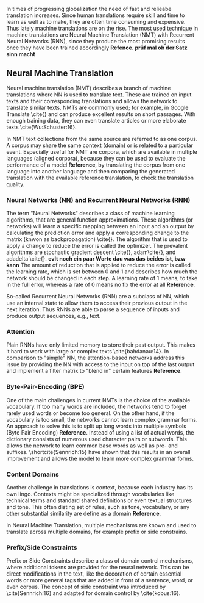 In times of progressing globalization the need of fast and relieabe translation increases. Since human translations require skill and time to learn as well as to make, they are often time consuming and expensive. Thus lately machine translations are on the rise.
The most used technique in machine translations are Neural Machine Translation (NMT) with Recurrent Neural Networks (RNN), since they produce the most promising results once they have been trained accordingly __Refence__. __prüf mal ob der Satz sinn macht__

## Neural Machine Translation
Neural machine translation (NMT) describes a branch of machine translations where NN is used to translate text.
These are trained on input texts and their corresponding translations and allows the network to translate similar texts.
NMTs are commonly used; for example, in Google Translate \cite{} and can produce excellent results on short passages.
With enough training data, they can even translate articles or more elaborate texts \cite{Wu:Schuster:16}.

In NMT text collections from the same source are referred to as one corpus.
A corpus may share the same context (domain) or is related to a particular event.
Especially useful for NMT are corpora, which are available in multiple languages (aligned corpora), because they can be used to evaluate the performance of a model __Reference__,  by translating the corpus from one language into another language and then comparing the generated translation with the available reference translation, to check the translation quality.

### Neural Networks (NN) and Recurrent Neural Networks (RNN)
The term "Neural Networks" describes a class of machine learning algorithms, that are general function approximations.
These algorithms (or networks) will learn a specific mapping between an input and an output by calculating the prediction error and apply a corresponding change to the matrix (knwon as backpropagation) \cite{}. 
The algorithm that is used to apply a change to reduce the error is called the optimizer.
The prevalent algorithms are stochastic gradient descent \cite{}, adam\cite{}, and adadelta \cite{}. __evlt noch ein paar Worte dau was das beides ist, bzw kann__
The amount of reduction that is applied to reduce the error is called the learning rate, which is set between 0 and 1 and describes how much the network should be changed in each step.
A learning rate of 1 means, to take in the full error, whereas a rate of 0 means no fix the error at all __Reference__.

So-called Recurrent Neural Networks (RNN) are a subclass of NN, which use an internal state to allow them to access their previous output in the next iteration. Thus RNNs are able to parse a sequence of inputs and produce output sequences, e.g., text.

### Attention
Plain RNNs have only limited memory to store their past output. This makes it hard to work with large or complex texts \cite{bahdanau:14}.
In comparison to "simple" NN, the attention-based networks address this issue by providing the NN with access to the input on top of the last output and implement a filter matrix to "blend in" certain features __Reference__. 


### Byte-Pair-Encoding (BPE)
One of the main challenges in current NMTs is the choice of the available vocabulary.
If too many words are included, the networks tend to forget rarely used words or become too general.
On the other hand, if the vocabulary is too small, the networks cannot learn complex grammar forms.
An approach to solve this is to split up long words into multiple symbols (Byte Pair Encoding) __Reference__.
Instead of using a list of actual words, the dictionary consists of numerous used character pairs or subwords.
This allows the network to learn common base words as well as pre- and suffixes.
\shortcite{Sennrich:15} have shown that this results in an overall improvement and allows the model to learn more complex grammar forms.


### Content Domains
Another challenge in translations is context, because each industry has its own lingo.
Contexts might be specialized through vocabularies like technical terms and standard shared definitions or even textual structures and tone.
This often disting set of rules, such as tone, vocabulary, or any other substantial similarity are define as a domain __Reference__.

In Neural Machine Translation, multiple mechanisms are known and used to translate across multiple domains, for example prefix or side constrains.

### Prefix/Side Constraints
Prefix or Side Constraints describe a class of domain control mechanisms, where additional tokens are provided for the neural network.
This can be direct modifications in the text, like the decoration of certain essential words or more general tags that are added in front of a sentence, word, or even corpus.
The concept of side constraint was introduced by \cite{Sennrich:16} and adapted for domain control by \cite{kobus:16}.

